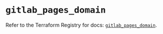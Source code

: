 # `gitlab_pages_domain`

Refer to the Terraform Registry for docs: [`gitlab_pages_domain`](https://registry.terraform.io/providers/gitlabhq/gitlab/17.4.0/docs/resources/pages_domain).
